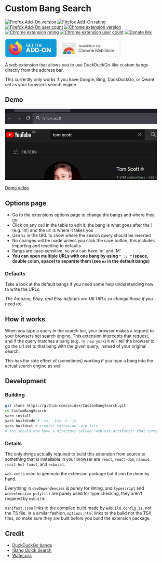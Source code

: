 # Custom Bang Search

[![Firefox Add-On version](https://img.shields.io/amo/v/custombangsearch?colorA=35383d)](https://addons.mozilla.org/en-US/firefox/addon/custombangsearch/)
[![Firefox Add-On rating](https://img.shields.io/amo/rating/custombangsearch?colorA=35383d)](https://addons.mozilla.org/en-US/firefox/addon/custombangsearch/)
[![Firefox Add-On user count](https://img.shields.io/amo/users/custombangsearch?colorA=35383d)](https://addons.mozilla.org/en-US/firefox/addon/custombangsearch/)
[![Chrome extension version](https://img.shields.io/chrome-web-store/v/oobpkmpnffeacpnfbbepbdlhbfdejhpg?colorA=35383d)](https://chrome.google.com/webstore/detail/custom-bang-search/oobpkmpnffeacpnfbbepbdlhbfdejhpg?hl=en)
[![Chrome extension rating](https://img.shields.io/chrome-web-store/rating/oobpkmpnffeacpnfbbepbdlhbfdejhpg?colorA=35383d)](https://chrome.google.com/webstore/detail/custom-bang-search/oobpkmpnffeacpnfbbepbdlhbfdejhpg?hl=en)
[![Chrome extension user count](https://img.shields.io/chrome-web-store/users/oobpkmpnffeacpnfbbepbdlhbfdejhpg?colorA=35383d)](https://chrome.google.com/webstore/detail/custom-bang-search/oobpkmpnffeacpnfbbepbdlhbfdejhpg?hl=en)
[![Donate link](https://img.shields.io/badge/Donate-Beer-FFDD00.svg?style=flat&colorA=35383d)](https://www.buymeacoffee.com/psidex)

[![Firefox Add-On link](./images/firefox.png)](https://addons.mozilla.org/en-US/firefox/addon/custombangsearch/)
[![Chrome Web Store link](./images/chrome.png)](https://chrome.google.com/webstore/detail/custom-bang-search/oobpkmpnffeacpnfbbepbdlhbfdejhpg?hl=en)

A web extension that allows you to use DuckDuckGo-like custom bangs directly
from the address bar.

This currently only works if you have Google, Bing, DuckDuckGo, or Qwant set as
your browsers search engine.

## Demo

![search demo](./images/demo_search.png)

![result of search demo](./images/demo_result.png)

[Demo video](https://youtu.be/q41XyWYLEUM)

## Options page

- Go to the extensions options page to change the bangs and where they go
- Click on any cell in the table to edit it; the bang is what goes after the !
  (e.g. !m) and the url is where it takes you
- Use `%s` in the URL to show where the search query should be inserted
- No changes will be made unless you click the save button, this includes
  importing and resetting to defaults
- Bangs are case-sensitive, so you can have 'm' and 'M'
- **You can open multiple URLs with one bang by using `" :: "` (space, double
  colon, space) to separate them (see `ea` in the default bangs)**

### Defaults

Take a look at the default bangs if you need some help understanding how to
write the URLs.

_The Amazon, Ebay, and Etsy defaults are UK URLs so change those if you need
to!_

## How it works

When you type a query in the search bar, your browser makes a request to your
browsers set search engine. This extension intercepts that request, and if the
query matches a bang (e.g. `!m new york`) it will tell the browser to go the url
set to that bang with the given query, instead of your original search.

This has the side effect of (sometimes) working if you type a bang into the
actual search engine as well.

## Development

### Building

```bash
git clone https://github.com/psidex/CustomBangSearch.git
cd CustomBangSearch
yarn install
yarn buildcode # .ts, .tsx -> .js
yarn buildext # creates extension .zip file
# You should now have a directory called "web-ext-artifacts" that contains the built extension
```

### Details

The only things actually required to build this extension from source to
something that is installable in your browser are `react`, `react-dom`,
`nanoid`, `react-hot-toast`, and `esbuild`.

`web-ext` is used to generate the extension package but it _can_ be done by
hand.

Everything in `devDependencies` is purely for linting, and `typescript` and
`webextension-polyfill` are purely used for type checking, they aren't required
by `esbuild`.

`manifest.json` links to the compiled build made by `esbuild.config.js`, not the
TS file. In a similar fashion, `options.html` links to the build not the TSX
files, so make sure they are built before you build the extension package.

## Credit

- [DuckDuckGo bangs](https://duckduckgo.com/bang)
- [!Bang Quick Search](https://addons.mozilla.org/en-US/firefox/addon/bang-quick-search/)
- [Water.css](https://github.com/kognise/water.css)
